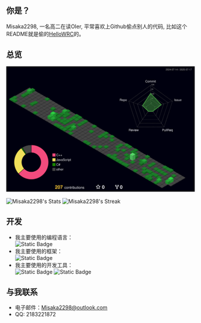 ## 你是？

Misaka2298, 一名高二在读OIer, 平常喜欢上Github偷点别人的代码, 比如这个README就是偷的[HelloWRC](https://github.com/HelloWRC)的。

## 总览

![](profile-3d-contrib/profile-night-green.svg)

![Misaka2298's Stats](https://github-readme-stats.vercel.app/api?username=Misaka2298&theme=vue-dark&show_icons=true&hide_border=true&count_private=true)
![Misaka2298's Streak](https://github-readme-streak-stats.herokuapp.com/?user=Misaka2298&theme=vue-dark&show_icons=true)

## 开发


- 我主要使用的编程语言：<br/>
  ![Static Badge](https://img.shields.io/badge/C++-%23339933?style=flat-square&logo=.NET&logoColor=white)
- 我主要使用的框架：<br/>
  ![Static Badge](https://img.shields.io/badge/.NET-%23512bd4?style=flat-square&logo=.NET)
- 我主要使用的开发工具：<br/>
  ![Static Badge](https://img.shields.io/badge/Visual_Studio-%23a478db?style=flat-square&logoColor=white)
  ![Static Badge](https://img.shields.io/badge/Visual_Studio_Code-%232F80ED?style=flat-square&logo=vscodium&logoColor=white)

## 与我联系

- 电子邮件：<Misaka2298@outlook.com>
- QQ: 2183221872

<!--
**HelloWRC/HelloWRC** is a ✨ _special_ ✨ repository because its `README.md` (this file) appears on your GitHub profile.

Here are some ideas to get you started:

- 🔭 I’m currently working on ...
- 🌱 I’m currently learning ...
- 👯 I’m looking to collaborate on ...
- 🤔 I’m looking for help with ...
- 💬 Ask me about ...
- 📫 How to reach me: ...
- 😄 Pronouns: ...
- ⚡ Fun fact: ...
-->
